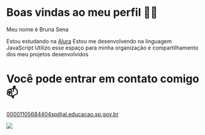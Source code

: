 # Boas vindas ao meu perfil 💙💙

Meu nome é Bruna Sena

Estou estudando na [Alura](https://www.alura.com.br)
Estou me desenvolvendo na linguagem JavaScript
Utilizo esse espaço para minha organização e compartilhamento dos meu projetos desenvolvidos

# Você pode entrar em contato comigo 📫

00001105684404sp@al.educacao.sp.gov.br

![](https://tenor.com/gsO7BvCft0w.gif)
